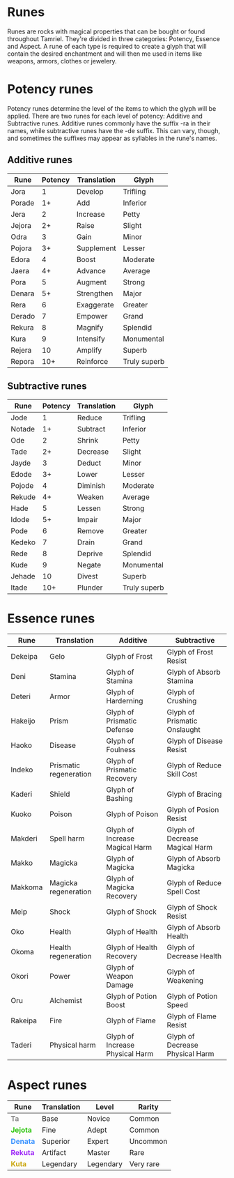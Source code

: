 # Runes

Runes are rocks with magical properties that can be bought or found throughout Tamriel. They're divided in three categories: Potency, Essence and Aspect. A rune of each type is required to create a glyph that will contain the desired enchantment and will then me used in items like weapons, armors, clothes or jewelery.

# Potency runes
Potency runes determine the level of the items to which the glyph will be applied. There are two runes for each level of potency: Additive and Subtractive runes. Additive runes commonly have the suffix -ra in their names, while subtractive runes have the -de suffix. This can vary, though, and sometimes the suffixes may appear as syllables in the rune's names.

## Additive runes
|Rune|Potency|Translation|Glyph|
|---|---|---|---|
|Jora|1|Develop|Trifling|
|Porade|1+|Add|Inferior|
|Jera|2|Increase|Petty|
|Jejora|2+|Raise|Slight|
|Odra|3|Gain|Minor|
|Pojora|3+|Supplement|Lesser|
|Edora|4|Boost|Moderate|
|Jaera|4+|Advance|Average|
|Pora|5|Augment|Strong|
|Denara|5+|Strengthen|Major|
|Rera|6|Exaggerate|Greater|
|Derado|7|Empower|Grand|
|Rekura|8|Magnify|Splendid|
|Kura|9|Intensify|Monumental|
|Rejera|10|Amplify|Superb|
|Repora|10+|Reinforce|Truly superb|

## Subtractive runes
|Rune|Potency|Translation|Glyph|
|---|---|---|---|
|Jode|1|Reduce|Trifling|
|Notade|1+|Subtract|Inferior|
|Ode|2|Shrink|Petty|
|Tade|2+|Decrease|Slight|
|Jayde|3|Deduct|Minor|
|Edode|3+|Lower|Lesser|
|Pojode|4|Diminish|Moderate|
|Rekude|4+|Weaken|Average|
|Hade|5|Lessen|Strong|
|Idode|5+|Impair|Major|
|Pode|6|Remove|Greater|
|Kedeko|7|Drain|Grand|
|Rede|8|Deprive|Splendid|
|Kude|9|Negate|Monumental|
|Jehade|10|Divest|Superb|
|Itade|10+|Plunder|Truly superb|

# Essence runes
|Rune|Translation|Additive|Subtractive|
|---|---|---|---|
|Dekeipa|Gelo|Glyph of Frost|Glyph of Frost Resist
|Deni|Stamina|Glyph of Stamina|Glyph of Absorb Stamina
|Deteri|Armor|Glyph of Harderning|Glyph of Crushing|
|Hakeijo|Prism|Glyph of Prismatic Defense|Glyph of Prismatic Onslaught|
|Haoko|Disease|Glyph of Foulness|Glyph of Disease Resist|
|Indeko|Prismatic regeneration|Glyph of Prismatic Recovery|Glyph of Reduce Skill Cost|
|Kaderi|Shield|Glyph of Bashing|Glyph of Bracing|
|Kuoko|Poison|Glyph of Poison|Glyph of Posion Resist|
|Makderi|Spell harm|Glyph of Increase Magical Harm|Glyph of Decrease Magical Harm|
|Makko|Magicka|Glyph of Magicka|Glyph of Absorb Magicka|
|Makkoma|Magicka regeneration|Glyph of Magicka Recovery|Glyph of Reduce Spell Cost|
|Meip|Shock|Glyph of Shock|Glyph of Shock Resist|
|Oko|Health|Glyph of Health|Glyph of Absorb Health|
|Okoma|Health regeneration|Glyph of Health Recovery|Glyph of Decrease Health|
|Okori|Power|Glyph of Weapon Damage|Glyph of Weakening|
|Oru|Alchemist|Glyph of Potion Boost|Glyph of Potion Speed|
|Rakeipa|Fire|Glyph of Flame|Glyph of Flame Resist|
|Taderi|Physical harm|Glyph of Increase Physical Harm|Glyph of Decrease Physical Harm|

# Aspect runes
|Rune|Translation|Level|Rarity|
|---|---|---|---|
|<font style="font-weight: 700; color: #888 !important;">Ta</font>|Base|Novice|Common|
|<font style="font-weight: 700; color: #2DC50E !important;">Jejota</font>|Fine|Adept|Common|
|<font style="font-weight: 700; color: #3A92FF !important;">Denata</font>|Superior|Expert|Uncommon|
|<font style="font-weight: 700; color: #A02EF7 !important;">Rekuta</font>|Artifact|Master|Rare|
|<font style="font-weight: 700; color: #CCAA1A !important;">Kuta</font>|Legendary|Legendary|Very rare|